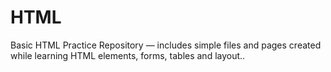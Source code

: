 # HTML
Basic HTML Practice Repository — includes simple files and pages created while learning HTML elements, forms, tables and layout..
